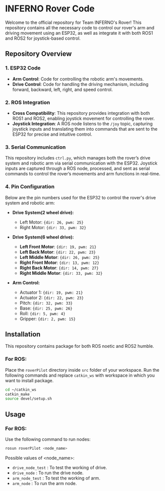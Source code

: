 # INFERNO Rover Code

Welcome to the official repository for Team INFERNO's Rover! This repository contains all the necessary code to control our rover's arm and driving movement using an ESP32, as well as integrate it with both ROS1 and ROS2 for joystick-based control.

## Repository Overview

### 1. **ESP32 Code**
- **Arm Control**: Code for controlling the robotic arm's movements.
- **Drive Control**: Code for handling the driving mechanism, including forward, backward, left, right, and speed control.
 
### 2. **ROS Integration**
- **Cross Compatibility**: This repository provides integration with both ROS1 and ROS2, enabling joystick movement for controlling the rover.
- **Joystick Integration**: A ROS node listens to the `/joy` topic, capturing joystick inputs and translating them into commands that are sent to the ESP32 for precise and intuitive control.

### 3. **Serial Communication**
This repository includes `ctrl.py`, which manages both the rover’s drive system and robotic arm via serial communication with the ESP32. Joystick inputs are captured through a ROS node, processed, and sent as serial commands to control the rover’s movements and arm functions in real-time.

### 4. **Pin Configuration**
Below are the pin numbers used for the ESP32 to control the rover's drive system and robotic arm:

- **Drive System(2 wheel drive):**
  - Left Motor: `{dir: 26, pwm: 25}`
  - Right Motor: `{dir: 33, pwm: 32}`

- **Drive System(6 wheel drive):**
  - **Left Front Motor**: `{dir: 19, pwm: 21}`
  - **Left Back Motor**: `{dir: 22, pwm: 23}`
  - **Left Middle Motor**: `{dir: 26, pwm: 25}`
  - **Right Front Motor**: `{dir: 13, pwm: 12}`
  - **Right Back Motor**: `{dir: 14, pwm: 27}`
  - **Right Middle Motor**: `{dir: 33, pwm: 32}`

- **Arm Control:**
  - Actuator 1: `{dir: 19, pwm: 21}`
  - Actuator 2: `{dir: 22, pwm: 23}`
  - Pitch: `{dir: 32, pwm: 33}`
  - Base: `{dir: 25, pwm: 26}`
  - Roll: `{dir: 5, pwm: 4}`
  - Gripper: `{dir: 2, pwm: 15}`


## Installation
This repository contains package for both ROS noetic and ROS2 humble.
### For ROS:
Place the `roverPilot` directory inside `src` folder of your workspace. Run the following commands and replace `catkin_ws` with workspace in which you want to install package.
```bash
cd ~/catkin_ws
catkin_make
source devel/setup.sh
```
 
## Usage
### For ROS:
Use the following command to run nodes:
```bash
rosun roverPilot <node_name>
```
Possible values of <node_name>:
- `drive_node_test` : To test the working of drive.
- `drive_node` : To run the drive node.
- `arm_node_test` : To test the working of arm.
- `arm_node` : To run the arm node.
